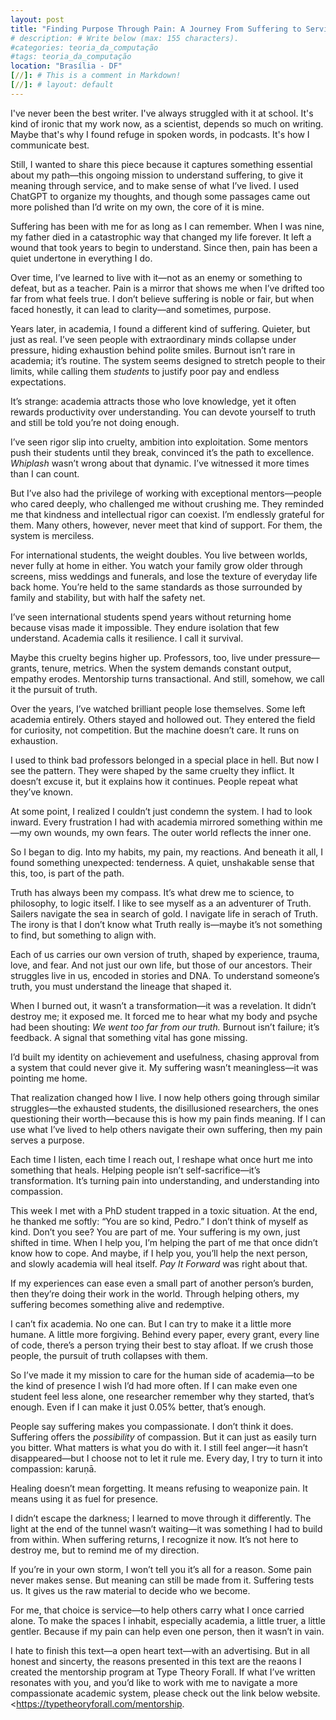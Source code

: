 ```yaml
---
layout: post
title: "Finding Purpose Through Pain: A Journey From Suffering to Service"
# description: # Write below (max: 155 characters).
#categories: teoria_da_computação
#tags: teoria_da_computação
location: "Brasília - DF"
[//]: # This is a comment in Markdown!
[//]: # layout: default
---
```


I've never been the best writer. I've always struggled with it at school. It's
kind of ironic that my work now, as a scientist, depends so much on writing.
Maybe that's why I found refuge in spoken words, in podcasts. It's how I
communicate best.

Still, I wanted to share this piece because it captures something essential
about my path—this ongoing mission to understand suffering, to give it meaning
through service, and to make sense of what I’ve lived. I used ChatGPT to
organize my thoughts, and though some passages came out more polished than I’d
write on my own, the core of it is mine.

Suffering has been with me for as long as I can remember. When I was nine, my
father died in a catastrophic way that changed my life forever. It left a wound
that took years to begin to understand. Since then, pain has been a quiet
undertone in everything I do.

Over time, I’ve learned to live with it—not as an enemy or something to defeat,
but as a teacher. Pain is a mirror that shows me when I’ve drifted too far from
what feels true. I don’t believe suffering is noble or fair, but when faced
honestly, it can lead to clarity—and sometimes, purpose.

Years later, in academia, I found a different kind of suffering. Quieter, but
just as real. I’ve seen people with extraordinary minds collapse under pressure,
hiding exhaustion behind polite smiles. Burnout isn’t rare in academia; it’s
routine. The system seems designed to stretch people to their limits, while
calling them *students* to justify poor pay and endless expectations.

It’s strange: academia attracts those who love knowledge, yet it often rewards
productivity over understanding. You can devote yourself to truth and still be
told you’re not doing enough.

I’ve seen rigor slip into cruelty, ambition into exploitation. Some mentors push
their students until they break, convinced it’s the path to excellence.
*Whiplash* wasn’t wrong about that dynamic. I’ve witnessed it more times than I
can count.

But I’ve also had the privilege of working with exceptional mentors—people who
cared deeply, who challenged me without crushing me. They reminded me that
kindness and intellectual rigor can coexist. I’m endlessly grateful for them.
Many others, however, never meet that kind of support. For them, the system is
merciless.

For international students, the weight doubles. You live between worlds, never
fully at home in either. You watch your family grow older through screens, miss
weddings and funerals, and lose the texture of everyday life back home. You’re
held to the same standards as those surrounded by family and stability, but with
half the safety net.

I’ve seen international students spend years without returning home because
visas made it impossible. They endure isolation that few understand. Academia
calls it resilience. I call it survival.

Maybe this cruelty begins higher up. Professors, too, live under
pressure—grants, tenure, metrics. When the system demands constant output,
empathy erodes. Mentorship turns transactional. And still, somehow, we call it
the pursuit of truth.

Over the years, I’ve watched brilliant people lose themselves. Some left
academia entirely. Others stayed and hollowed out. They entered the field for
curiosity, not competition. But the machine doesn’t care. It runs on exhaustion.

I used to think bad professors belonged in a special place in hell. But now I
see the pattern. They were shaped by the same cruelty they inflict. It doesn’t
excuse it, but it explains how it continues. People repeat what they’ve known.

At some point, I realized I couldn’t just condemn the system. I had to look
inward. Every frustration I had with academia mirrored something within me—my
own wounds, my own fears. The outer world reflects the inner one.

So I began to dig. Into my habits, my pain, my reactions. And beneath it all, I
found something unexpected: tenderness. A quiet, unshakable sense that this,
too, is part of the path.

Truth has always been my compass. It’s what drew me to science, to philosophy,
to logic itself. I like to see myself as a an adventurer of Truth. Sailers
navigate the sea in search of gold. I navigate life in serach of Truth.
The irony is that I don’t know what Truth really is—maybe it’s not something to
find, but something to align with.

Each of us carries our own version of truth, shaped by experience, trauma, love,
and fear. And not just our own life, but those of our ancestors. Their struggles
live in us, encoded in stories and DNA. To understand someone’s truth, you must
understand the lineage that shaped it.

When I burned out, it wasn’t a transformation—it was a revelation. It didn’t
destroy me; it exposed me. It forced me to hear what my body and psyche had been
shouting: *We went too far from our truth.* Burnout isn’t failure; it’s
feedback. A signal that something vital has gone missing.

I’d built my identity on achievement and usefulness, chasing approval from a
system that could never give it. My suffering wasn’t meaningless—it was pointing
me home.

That realization changed how I live. I now help others going through similar
struggles—the exhausted students, the disillusioned researchers, the ones
questioning their worth—because this is how my pain finds meaning. If I can use
what I’ve lived to help others navigate their own suffering, then my pain serves
a purpose.

Each time I listen, each time I reach out, I reshape what once hurt me into
something that heals. Helping people isn’t self-sacrifice—it’s transformation.
It’s turning pain into understanding, and understanding into compassion.

This week I met with a PhD student trapped in a toxic situation. At the end, he
thanked me softly: “You are so kind, Pedro.” I don’t think of myself as kind.
Don’t you see? You are part of me. Your suffering is my own, just shifted in
time. When I help you, I’m helping the part of me that once didn’t know how to
cope. And maybe, if I help you, you’ll help the next person, and slowly academia
will heal itself. *Pay It Forward* was right about that.

If my experiences can ease even a small part of another person’s burden, then
they’re doing their work in the world. Through helping others, my suffering
becomes something alive and redemptive.

I can’t fix academia. No one can. But I can try to make it a little more humane.
A little more forgiving. Behind every paper, every grant, every line of code,
there’s a person trying their best to stay afloat. If we crush those people, the
pursuit of truth collapses with them.

So I’ve made it my mission to care for the human side of academia—to be the kind
of presence I wish I’d had more often. If I can make even one student feel less
alone, one researcher remember why they started, that’s enough. Even if I can
make it just 0.05% better, that’s enough.

People say suffering makes you compassionate. I don’t think it does. Suffering
offers the *possibility* of compassion. But it can just as easily turn you
bitter. What matters is what you do with it. I still feel anger—it hasn’t
disappeared—but I choose not to let it rule me. Every day, I try to turn it into
compassion: karuṇā.

Healing doesn’t mean forgetting. It means refusing to weaponize pain. It means
using it as fuel for presence.

I didn’t escape the darkness; I learned to move through it differently. The
light at the end of the tunnel wasn’t waiting—it was something I had to build
from within. When suffering returns, I recognize it now. It’s not here to
destroy me, but to remind me of my direction.

If you’re in your own storm, I won’t tell you it’s all for a reason. Some pain
never makes sense. But meaning can still be made from it. Suffering tests us. It
gives us the raw material to decide who we become.

For me, that choice is service—to help others carry what I once carried alone.
To make the spaces I inhabit, especially academia, a little truer, a little
gentler. Because if my pain can help even one person, then it wasn’t in vain.

I hate to finish this text—a open heart text—with an advertising. But in all
honest and sincerty, the reasons presented in this text are the reaons I created
the mentorship program at Type Theory Forall. If what I’ve
written resonates with you, and you’d like to work with me to navigate a more
compassionate academic system, please check out the link below website.
<https://typetheoryforall.com/mentorship.
